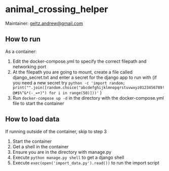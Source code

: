 # animal_crossing_helper
Maintainer: geltz.andrew@gmail.com

## How to run
As a container:
1. Edit the docker-compose.yml to specify the correct filepath and networking port
2. At the filepath you are going to mount, create a file called django_secret.txt and enter a secret for the django app to run with (if you need a new secret try `python -c 'import random; print("".join([random.choice("abcdefghijklmnopqrstuvwxyz0123456789!@#$%^&*(-_=+)") for i in range(50)]))'` )
3. Run `docker-compose up -d` in the directory with the docker-compose.yml file to start the container

## How to load data
If running outside of the container, skip to step 3
1. Start the container
2. Get a shell in the container
3. Ensure you are in the directory with manage.py
4. Execute `python manage.py shell` to get a django shell
5. Execute `exec(open('import_data.py').read())` to run the import script